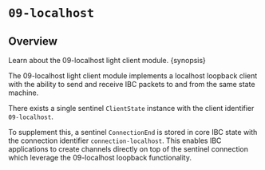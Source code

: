 <!--
order: 1
-->

# `09-localhost`

## Overview

Learn about the 09-localhost light client module. {synopsis}

The 09-localhost light client module implements a localhost loopback client with the ability to send and receive IBC packets to and from the same state machine.

There exists a single sentinel `ClientState` instance with the client identifier `09-localhost`. 

To supplement this, a sentinel `ConnectionEnd` is stored in core IBC state with the connection identifier `connection-localhost`. This enables IBC applications to create channels directly on top of the sentinel connection which leverage the 09-localhost loopback functionality.

